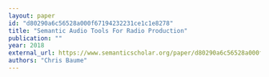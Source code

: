 ```yaml
---
layout: paper
id: "d80290a6c56528a000f67194232231ce1c1e8278"
title: "Semantic Audio Tools For Radio Production"
publication: ""
year: 2018
external_url: https://www.semanticscholar.org/paper/d80290a6c56528a000f67194232231ce1c1e8278
authors: "Chris Baume"
---
```

